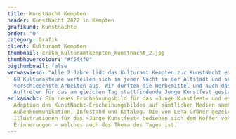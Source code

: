 ```yaml
---
title: KunstNacht Kempten
header: KunstNacht 2022 in Kempten
grafikund: Kunstnächte
order: "0"
category: Grafik
client: Kulturamt Kempten
thumbnail: erika_kulturamtkempten_kunstnacht_2.jpg
thumbhovercolour: "#f5f4f0"
bigthumbnail: false
werwaswieso: "Alle 2 Jahre lädt das Kulturamt Kempten zur KunstNacht ein. Über
  60 Kulturakteure verteilen sich in jener Nacht in der Altstadt und stellen
  verschiedenste Arbeiten aus. Wir durften die Werbemittel und auch das
  Auftreten für das am gleichen Tag stattfindende Junge Kunstfest gestalten. "
erikamacht: Ein neues Erscheinungsbild für das »Junge Kunstfest« und eine
  Adaption des KunstNacht-Erscheinungsbildes auf sämtlichen Medien samt
  Außenkommunikation, Infostand und Katalog. Die von Lena Gröner gezeichneten
  Illustrationen für das »Junge Kunstfest« bedienen sich dem Koffer voller
  Erinnerungen – welches auch das Thema des Tages ist.
---
```

